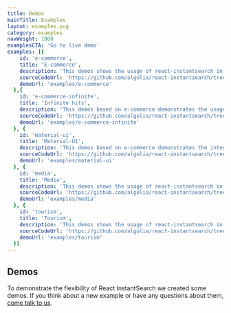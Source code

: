 ```yaml
---
title: Demos
mainTitle: Examples
layout: examples.pug
category: examples
navWeight: 1000
examplesCTA: 'Go to live demo'
examples: [{
    id: 'e-commerce',
    title: 'E-commerce',
    description: 'This demos shows the usage of react-instantsearch in the context of an e-commerce website.',
    sourceCodeUrl: 'https://github.com/algolia/react-instantsearch/tree/master/docgen/src/examples/e-commerce',
    demoUrl: 'examples/e-commerce'
  },{
    id: 'e-commerce-infinite',
    title: 'Infinite hits',
    description: 'This demos based on e-commerce demonstrates the usage of the load more UX pattern.',
    sourceCodeUrl: 'https://github.com/algolia/react-instantsearch/tree/master/docgen/src/examples/e-commerce-infinite',
    demoUrl: 'examples/e-commerce-infinite'
  }, {
    id: 'material-ui',
    title: 'Material-UI',
    description: 'This demos based on e-commerce demonstrates the integration of the Material UI component library with react-instantsearch.',
    sourceCodeUrl: 'https://github.com/algolia/react-instantsearch/tree/master/docgen/src/examples/material-ui',
    demoUrl: 'examples/material-ui'
  }, {
    id: 'media',
    title: 'Media',
    description: 'This demos shows the usage of react-instantsearch in the context of a media website',
    sourceCodeUrl: 'https://github.com/algolia/react-instantsearch/tree/master/docgen/src/examples/media',
    demoUrl: 'examples/media'
  }, {
    id: 'tourism',
    title: 'Tourism',
    description: 'This demos shows the usage of react-instantsearch in the context of a home renting website',
    sourceCodeUrl: 'https://github.com/algolia/react-instantsearch/tree/master/docgen/src/examples/tourism',
    demoUrl: 'examples/tourism'
  }]
---
```


## Demos

To demonstrate the flexibility of React InstantSearch we created some demos.
If you think about a new example or have any questions about them, [come talk to us](https://discourse.algolia.com/tags/react-instantsearch).

